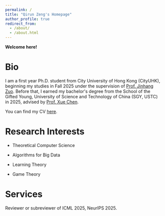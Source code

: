 ```yaml
---
permalink: /
title: "Qirun Zeng's Homepage"
author_profile: true
redirect_from: 
  - /about/
  - /about.html
---
```



**Welcome here!**

Bio
=====

I am a first year Ph.D. student from City University of Hong Kong (CityUHK), beginning my studies in Fall 2025 under the supervision of [Prof. Jinhang Zuo](https://jhzuo.github.io). Before that, I earned my bachelor's degree from the School of the Gifted Young, University of Science and Technology of China (SGY, USTC) in 2025, advised by [Prof. Xue Chen](http://staff.ustc.edu.cn/~xuechen1989/).

You can find my CV [here](https://drive.google.com/file/d/1i6-phTtkAMllyKSA9xCK43dS2P31L6bU/view?usp=share_link).

Research Interests
=====

- Theoretical Computer Science

- Algorithms for Big Data

- Learning Theory

- Game Theory

Services
=====

Reviewer or subreviewer of ICML 2025, NeurIPS 2025.